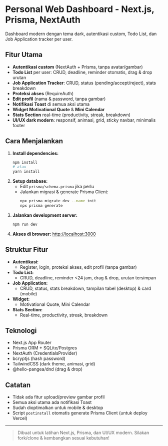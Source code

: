 # Personal Web Dashboard - Next.js, Prisma, NextAuth

Dashboard modern dengan tema dark, autentikasi custom, Todo List, dan Job Application tracker per user.

## Fitur Utama

- **Autentikasi custom** (NextAuth + Prisma, tanpa avatar/gambar)
- **Todo List** per user: CRUD, deadline, reminder otomatis, drag & drop urutan
- **Job Application Tracker**: CRUD, status (pending/accept/reject), stats breakdown
- **Proteksi akses** (RequireAuth)
- **Edit profil** (nama & password, tanpa gambar)
- **Notifikasi Toast** di semua aksi utama
- **Widget Motivational Quote** & **Mini Calendar**
- **Stats Section** real-time (productivity, streak, breakdown)
- **UI/UX dark modern**: responsif, animasi, grid, sticky navbar, minimalis footer

## Cara Menjalankan

1. **Install dependencies:**
   ```bash
   npm install
   # atau
   yarn install
   ```
2. **Setup database:**
   - Edit `prisma/schema.prisma` jika perlu
   - Jalankan migrasi & generate Prisma Client:
     ```bash
     npx prisma migrate dev --name init
     npx prisma generate
     ```
3. **Jalankan development server:**
   ```bash
   npm run dev
   ```
4. **Akses di browser:**
   [http://localhost:3000](http://localhost:3000)

## Struktur Fitur

- **Autentikasi:**
  - Register, login, proteksi akses, edit profil (tanpa gambar)
- **Todo List:**
  - CRUD, deadline, reminder <24 jam, drag & drop, urutan tersimpan
- **Job Application:**
  - CRUD, status, stats breakdown, tampilan tabel (desktop) & card (mobile)
- **Widget:**
  - Motivational Quote, Mini Calendar
- **Stats Section:**
  - Real-time, productivity, streak, breakdown

## Teknologi

- Next.js App Router
- Prisma ORM + SQLite/Postgres
- NextAuth (CredentialsProvider)
- bcryptjs (hash password)
- TailwindCSS (dark theme, animasi, grid)
- @hello-pangea/dnd (drag & drop)

## Catatan

- Tidak ada fitur upload/preview gambar profil
- Semua aksi utama ada notifikasi Toast
- Sudah dioptimalkan untuk mobile & desktop
- Script `postinstall` otomatis generate Prisma Client (untuk deploy Vercel)

---

> Dibuat untuk latihan Next.js, Prisma, dan UI/UX modern. Silakan fork/clone & kembangkan sesuai kebutuhan!
